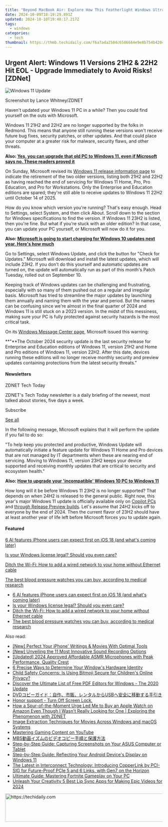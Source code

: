 ```yaml
---
title: "Beyond MacBook Air: Explore How This Featherlight Windows Ultrabook Surpasses Apple's Offering | ZDNET"
date: 2024-10-09T18:19:29.891Z
updated: 2024-10-10T19:48:17.217Z
tags:
  - windows
categories:
  - tech
thumbnail: https://thmb.techidaily.com/f6a7ada2504c6506664e9e8b754b42045262a6658f56d976380c29d41a986404.jpg
---
```


## Urgent Alert: Windows 11 Versions 21H2 & 22H2 Hit EOL - Upgrade Immediately to Avoid Risks![ZDNet]

![Windows 11 Update](https://www.zdnet.com/a/img/resize/a3d7f6204a4a80c657ff5a478fcd7dde3d2564e1/2024/09/11/b679a3e9-5816-4292-8618-8cad24cce468/figure-top-update-your-windows-11-pc-to-version-23h2-or-else.jpg?auto=webp&width=1280)

Screenshot by Lance Whitney/ZDNET

Haven't updated your Windows 11 PC in a while? Then you could find yourself on the outs with Microsoft. 

Windows 11 21H2 and 22H2 are no longer supported by the folks in Redmond. This means that anyone still running these versions won't receive future bug fixes, security patches, or other updates. And that could place your computer at a greater risk for malware, security flaws, and other threats.

**Also: [Yes, you can upgrade that old PC to Windows 11, even if Microsoft says no. These readers proved it](https://www.zdnet.com/article/yes-you-can-upgrade-that-old-pc-to-windows-11-even-if-microsoft-says-no-these-readers-proved-it/)**

On Sunday, Microsoft revised its [Windows 11 release information page](https://learn.microsoft.com/en-us/windows/release-health/windows11-release-information) to indicate the retirement of the two older versions, listing both 21H2 and 22H2 as having reached the end of servicing for Windows 11 Home, Pro, Pro Education, and Pro for Workstations. Only the Enterprise and Education editions are spared; they're still able to receive updates to Windows 11 22H2 until October 14 of 2025.

How do you know which version you're running? That's easy enough. Head to Settings, select System, and then click About. Scroll down to the section for Windows specifications to find the version. If Windows 11 23H2 is listed, then you're fine. But what if you're stuck with an older edition? In that case, you can update your PC yourself, or Microsoft will now do it for you.

**Also: [Microsoft is going to start charging for Windows 10 updates next year. Here's how much](https://www.zdnet.com/article/microsoft-is-going-to-start-charging-for-windows-10-updates-next-year-heres-how-much/)**

Go to Settings, select Windows Update, and click the button for "Check for Updates." Microsoft will download and install the latest updates, which will include 23H2\. If you don't do this yourself and automatic updates are turned on, the update will automatically run as part of this month's Patch Tuesday, rolled out on September 10.

Keeping track of Windows updates can be challenging and frustrating, especially with so many of them pushed out on a regular and irregular basis. Microsoft has tried to streamline the major updates by launching them annually and naming them with the year and period. But the names can be confusing since we're almost in the final quarter of 2024 and Windows 11 is still stuck on a 2023 version. In the midst of this messiness, making sure your PC is fully protected against security hazards is the most critical task.

On its [Windows Message Center page](https://learn.microsoft.com/en-us/windows/release-health/windows-message-center), Microsoft issued this warning:

**"**The October 2024 security update is the last security release for Enterprise and Education editions of Windows 11, version 21H2 and Home and Pro editions of Windows 11, version 22H2\. After this date, devices running these editions will no longer receive monthly security and preview updates containing protections from the latest security threats."

#### Newsletters

ZDNET Tech Today

ZDNET's Tech Today newsletter is a daily briefing of the newest, most talked about stories, five days a week.

 Subscribe

[See all](https://www.zdnet.com/newsletters/)

In the following message, Microsoft explains that it will perform the update if you fail to do so:

"To help keep you protected and productive, Windows Update will automatically initiate a feature update for Windows 11 Home and Pro devices that are not managed by IT departments when these are nearing end of servicing. Moving to Windows 11, version 23H2 keeps your device supported and receiving monthly updates that are critical to security and ecosystem health."

**Also: [How to upgrade your 'incompatible' Windows 10 PC to Windows 11](https://www.zdnet.com/article/how-to-upgrade-your-incompatible-windows-10-pc-to-windows-11/)**

How long will it be before Windows 11 23H2 is no longer supported? That depends on when 24H2 is released to the general public. Right now, this year's major Windows 11 update is officially available only on [Copilot PCs](https://support.microsoft.com/en-us/topic/kb5043950-windows-11-version-24h2-support-2fd719b6-8c26-469f-99fe-832eb1b702d7) and [through Release Preview builds](https://blogs.windows.com/windows-insider/2024/05/22/releasing-windows-11-version-24h2-to-the-release-preview-channel/). Let's assume that 24H2 kicks off to everyone by the end of 2024\. Then the current flavor of 23H2 should have at least another year of life left before Microsoft forces you to update again.

#### Featured

[6 AI features iPhone users can expect first on iOS 18 (and what's coming later)](https://www.zdnet.com/article/6-ai-features-iphone-users-can-expect-first-on-ios-18-and-whats-coming-later/ "6 AI features iPhone users can expect first on iOS 18 (and what's coming later)")

[Is your Windows license legal? Should you even care?](https://www.zdnet.com/article/is-your-windows-license-legal-should-you-even-care/ "Is your Windows license legal? Should you even care?")

[Ditch the Wi-Fi: How to add a wired network to your home without Ethernet cable](https://www.zdnet.com/article/ditch-the-wi-fi-how-to-add-a-wired-network-to-your-home-without-ethernet-cable/ "Ditch the Wi-Fi: How to add a wired network to your home without Ethernet cable")

[The best blood pressure watches you can buy, according to medical research](https://www.zdnet.com/article/best-blood-pressure-watch/ "The best blood pressure watches you can buy, according to medical research")

* [6 AI features iPhone users can expect first on iOS 18 (and what's coming later)](https://www.zdnet.com/article/6-ai-features-iphone-users-can-expect-first-on-ios-18-and-whats-coming-later/ "6 AI features iPhone users can expect first on iOS 18 (and what's coming later)")
* [Is your Windows license legal? Should you even care?](https://www.zdnet.com/article/is-your-windows-license-legal-should-you-even-care/ "Is your Windows license legal? Should you even care?")
* [Ditch the Wi-Fi: How to add a wired network to your home without Ethernet cable](https://www.zdnet.com/article/ditch-the-wi-fi-how-to-add-a-wired-network-to-your-home-without-ethernet-cable/ "Ditch the Wi-Fi: How to add a wired network to your home without Ethernet cable")
* [The best blood pressure watches you can buy, according to medical research](https://www.zdnet.com/article/best-blood-pressure-watch/ "The best blood pressure watches you can buy, according to medical research")

<ins class="adsbygoogle"
     style="display:block"
     data-ad-format="autorelaxed"
     data-ad-client="ca-pub-7571918770474297"
     data-ad-slot="1223367746"></ins>

<ins class="adsbygoogle"
     style="display:block"
     data-ad-client="ca-pub-7571918770474297"
     data-ad-slot="8358498916"
     data-ad-format="auto"
     data-full-width-responsive="true"></ins>

<span class="atpl-alsoreadstyle">Also read:</span>
<div><ul>
<li><a href="https://article-knowledge.techidaily.com/new-perfect-your-iphone-writings-and-movies-with-optimal-tools/"><u>[New] Perfect Your iPhone' Writings & Movies With Optimal Tools</u></a></li>
<li><a href="https://digital-screen-recording.techidaily.com/new-unveiling-the-11-most-innovative-sound-recording-options/"><u>[New] Unveiling the 11 Most Innovative Sound Recording Options</u></a></li>
<li><a href="https://fox-blue.techidaily.com/updated-2024-approved-affordable-asmr-microphones-with-peak-performance-quality-crest/"><u>[Updated] 2024 Approved Affordable ASMR Microphones with Peak Performance, Quality Crest</u></a></li>
<li><a href="https://windows11.techidaily.com/6-precise-ways-to-determine-your-windows-hardware-identity/"><u>6 Precise Ways to Determine Your Window's Hardware Identity</u></a></li>
<li><a href="https://win-rankings.techidaily.com/child-safety-concerns-is-using-bitmoji-secure-for-childrens-online-privacy/"><u>Child Safety Concerns: Is Using Bitmoji Secure for Children's Online Privacy?</u></a></li>
<li><a href="https://win-rankings.techidaily.com/discover-the-ultimate-list-of-free-pdf-editors-for-windows-the-2020-update/"><u>Discover the Ultimate List of Free PDF Editors for Windows - The 2020 Update</u></a></li>
<li><a href="https://win-rankings.techidaily.com/1726028405867-dvdusb/"><u>DVDコピーガイド：自作、市販、レンタルからUSBへ安全に移動する手引き</u></a></li>
<li><a href="https://phone-solutions.techidaily.com/honor-support-turn-off-screen-lock-by-drfone-android-unlock-android-unlock/"><u>Honor support - Turn Off Screen Lock.</u></a></li>
<li><a href="https://tech-hub.techidaily.com/how-a-spur-of-the-moment-urge-led-me-to-buy-an-apple-watch-on-amazon-even-though-i-wasnt-really-looking-for-one-exploring-the-phenomenon-with-zdnet/"><u>How a Spur-of-the-Moment Urge Led Me to Buy an Apple Watch on Amazon Even Though I Wasn't Really Looking for One | Exploring the Phenomenon with ZDNET</u></a></li>
<li><a href="https://win-rankings.techidaily.com/image-extraction-techniques-for-movies-across-windows-and-macos-systems/"><u>Image Extraction Techniques for Movies Across Windows and macOS Systems</u></a></li>
<li><a href="https://youtube-data.techidaily.com/ring-gaming-content-on-youtube/"><u>Mastering Gaming Content on YouTube</u></a></li>
<li><a href="https://win-rankings.techidaily.com/1726028718397-mbs/"><u>MBS動画イズムのビデオコピー手順と保護方法</u></a></li>
<li><a href="https://win-rankings.techidaily.com/step-by-step-guide-capturing-screenshots-on-your-asus-computer-or-tablet/"><u>Step-by-Step Guide: Capturing Screenshots on Your ASUS Computer or Tablet</u></a></li>
<li><a href="https://win-rankings.techidaily.com/step-by-step-guide-reflecting-your-android-devices-display-on-windows-11/"><u>Step-by-Step Guide: Reflecting Your Android Device's Display on Windows 11</u></a></li>
<li><a href="https://tech-hub.techidaily.com/the-latest-in-interconnect-technology-introducing-copperlink-by-pci-sig-for-future-proof-pcie-5-and-6-links-with-gen7-on-the-horizon/"><u>The Latest in Interconnect Technology: Introducing CopperLink by PCI-SIG for Future-Proof PCIe 5 and 6 Links, with Gen7 on the Horizon</u></a></li>
<li><a href="https://win-rankings.techidaily.com/ultimate-guide-mastering-fortnite-gameplay-on-your-pc/"><u>Ultimate Guide: Mastering Fortnite Gameplay on Your PC</u></a></li>
<li><a href="https://smart-video-editing.techidaily.com/unleash-your-creativity-5-best-lip-sync-apps-for-making-epic-videos-for-2024/"><u>Unleash Your Creativity 5 Best Lip Sync Apps for Making Epic Videos for 2024</u></a></li>
</ul></div>

<!-- affiliate ads begin -->
<a href="https://appsumo.8odi.net/c/5597632/2105864/7443" target="_top" id="2105864">
  <img src="//a.impactradius-go.com/display-ad/7443-2105864" border="0" alt="https://techidaily.com" width="728" height="90"/>
</a>
<img height="0" width="0" src="https://appsumo.8odi.net/i/5597632/2105864/7443" style="position:absolute;visibility:hidden;" border="0" />
<!-- affiliate ads end -->

